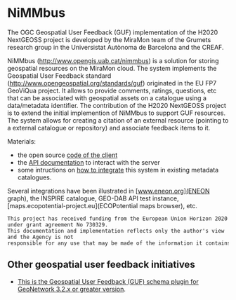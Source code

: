 # NiMMbus
The OGC Geospatial User Feedback (GUF) implementation of the H2020 NextGEOSS project is developed by the MiraMon team of the Grumets research group in the Universistat Autònoma de Barcelona and the CREAF.

NiMMbus (http://www.opengis.uab.cat/nimmbus) is a solution for storing geospatial resources on the MiraMon cloud. The system implements the Geospatial User Feedback standard (http://www.opengeospatial.org/standards/guf) originated in the EU FP7 GeoViQua project. It allows to provide comments, ratings, questions, etc that can be associated with geospatial assets on a catalogue using a data/metadata identifier. The contribution of the H2020 NextGEOSS project is to extend the initial implemention of NiMMbus to support GUF resources. The system allows for creating a citation of an external resource (pointing to a external catalogue or repository) and associate feedback items to it. 

Materials:
  * the open source [code of the client](client_js)
  * the [API documentation](API) to interact with the server
  * some intructions on [how to integrate](GUF_integration) this system in existing metadata catalogues.
  
Several integrations have been illustrated in [www.eneon.org](ENEON graph), the INSPIRE catalogue, GEO-DAB API test instance, [maps.ecopotential-project.eu](ECOPotential maps browser), etc. 

```
This project has received funding from the European Union Horizon 2020 research and innovation programme
under grant agreement No 730329. 
This documentation and implementation reflects only the author's view and the Agency is not 
responsible for any use that may be made of the information it contains. 
```

## Other geospatial user feedback initiatives
  * [This is the Geospatial User Feedback (GUF) schema plugin for GeoNetwork 3.2.x or greater version](https://github.com//metadata101/guf10).
